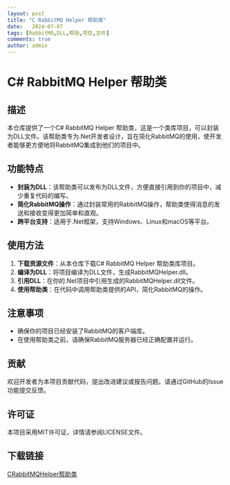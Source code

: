 ```yaml
---
layout: post
title: "C RabbitMQ Helper 帮助类"
date:   2024-07-07
tags: [RabbitMQ,DLL,帮助,项目,文件]
comments: true
author: admin
---
```

# C# RabbitMQ Helper 帮助类

## 描述

本仓库提供了一个C# RabbitMQ Helper 帮助类，这是一个类库项目，可以封装为DLL文件。该帮助类专为.Net开发者设计，旨在简化RabbitMQ的使用，使开发者能够更方便地将RabbitMQ集成到他们的项目中。

## 功能特点

- **封装为DLL**：该帮助类可以发布为DLL文件，方便直接引用到你的项目中，减少重复代码的编写。
- **简化RabbitMQ操作**：通过封装常用的RabbitMQ操作，帮助类使得消息的发送和接收变得更加简单和直观。
- **跨平台支持**：适用于.Net框架，支持Windows、Linux和macOS等平台。

## 使用方法

1. **下载资源文件**：从本仓库下载C# RabbitMQ Helper 帮助类库项目。
2. **编译为DLL**：将项目编译为DLL文件，生成RabbitMQHelper.dll。
3. **引用DLL**：在你的.Net项目中引用生成的RabbitMQHelper.dll文件。
4. **使用帮助类**：在代码中调用帮助类提供的API，简化RabbitMQ的操作。

## 注意事项

- 确保你的项目已经安装了RabbitMQ的客户端库。
- 在使用帮助类之前，请确保RabbitMQ服务器已经正确配置并运行。

## 贡献

欢迎开发者为本项目贡献代码，提出改进建议或报告问题。请通过GitHub的Issue功能提交反馈。

## 许可证

本项目采用MIT许可证，详情请参阅LICENSE文件。

## 下载链接

[CRabbitMQHelper帮助类](https://pan.quark.cn/s/df67d65a85e8)